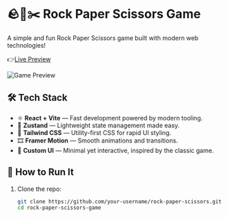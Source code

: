 # 🪨📄✂️ Rock Paper Scissors Game

A simple and fun Rock Paper Scissors game built with modern web technologies!

👉[Live Preview](https://rock-paper-scissors-weld-three.vercel.app/)

![Game Preview]('./public/rock-paper-scissor-preview.png')

## 🛠 Tech Stack

- ⚛️ **React + Vite** — Fast development powered by modern tooling.
- 🐻 **Zustand** — Lightweight state management made easy.
- 💨 **Tailwind CSS** — Utility-first CSS for rapid UI styling.
- 🎞️ **Framer Motion** — Smooth animations and transitions.
- 🎨 **Custom UI** — Minimal yet interactive, inspired by the classic game.

## 🚀 How to Run It

1. Clone the repo:
   ```bash
   git clone https://github.com/your-username/rock-paper-scissors.git
   cd rock-paper-scissors-game
   ```
